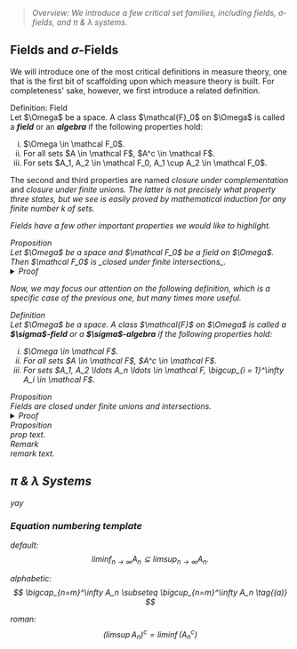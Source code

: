 > _Overview: We introduce a few critical set families, including fields, σ-fields, and π & λ systems._

## Fields and $\sigma$-Fields

We will introduce one of the most critical definitions in measure theory, one that is the first bit of scaffolding upon which measure theory is built. For completeness' sake, however, we first introduce a related definition.

<div class="callout definition"><span class="label">Definition: Field</span><br/>
Let $\Omega$ be a space. A class $\mathcal{F}_0$ on $\Omega$ is called a <strong><em>field</strong></em> or an <strong><em>algebra</strong></em> if the following properties hold:
<ol type="i">
  <li>$\Omega \in \mathcal F_0$.</li>
  <li>For all sets $A \in \mathcal F$, $A^c \in \mathcal F$.</li>
  <li>For sets $A_1, A_2 \in \mathcal F_0, A_1 \cup A_2 \in \mathcal F_0$.</li>
</ol>
</div>

The second and third properties are named _closure under complementation_ and <i>closure under finite unions<i>. The latter is not precisely what property three states, but we see is easily proved by mathematical induction for any finite number $k$ of sets.

Fields have a few other important properties we would like to highlight.

<div class="callout proposition"><span class="label">Proposition</span><br/>
Let $\Omega$ be a space and $\mathcal F_0$ be a field on $\Omega$. Then $\mathcal F_0$ is _closed under finite intersections_.
</div>
<details class="collapsible">
  <summary>Proof</summary>
  <div class="collapsible__content">
    proof.

  </div>
</details>

Now, we may focus our attention on the following definition, which is a specific case of the previous one, but many times more useful.

<div class="callout definition"><span class="label">Definition</span><br/>
Let $\Omega$ be a space. A class $\mathcal{F}$ on $\Omega$ is called a <strong><em>$\sigma$-field</strong></em> or a <strong><em>$\sigma$-algebra</strong></em> if the following properties hold:
<ol type="i">
  <li>$\Omega \in \mathcal F$.</li>
  <li>For all sets $A \in \mathcal F$, $A^c \in \mathcal F$.</li>
  <li>For sets $A_1, A_2 \ldots A_n \ldots \in \mathcal F, \bigcup_{i = 1}^\infty A_i \in \mathcal F$.</li>
</ol>
</div>

<div class="callout proposition"><span class="label">Proposition</span><br/>
Fields are closed under finite unions and intersections.
</div>

<details class="collapsible">
  <summary>Proof</summary>
  <div class="collapsible__content">
    proof.

  </div>
</details>

<div class="callout proposition"><span class="label">Proposition</span><br/>
prop text.
</div>

<div class="callout remark"><span class="label">Remark</span><br/>
remark text.
</div>

## π & λ Systems

yay

### Equation numbering template

default:
$$ \liminf_{n\to\infty} A_n \subseteq \limsup_{n\to\infty} A_n. $$

alphabetic:
$$ \bigcap_{n=m}^\infty A_n \subseteq \bigcup_{n=m}^\infty A_n \tag{(a)} $$

roman:
$$ (\limsup A_n)^c = \liminf (A_n^c) \tag{(i)} $$
